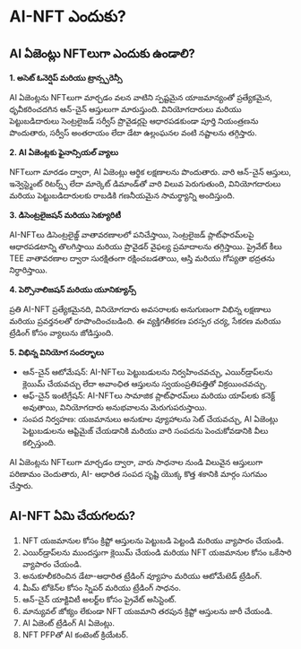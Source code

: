 # AI-NFT ఎందుకు?

## AI ఏజెంట్లు NFTలుగా ఎందుకు ఉండాలి?

**1. అసెట్ ఓనెర్షిప్ మరియు ట్రాన్స్పరెన్సీ**

AI ఏజెంట్లను NFTలుగా మార్చడం వలన వాటిని స్పష్టమైన యాజమాన్యంతో ప్రత్యేకమైన, ధృవీకరించదగిన ఆన్-చైన్ ఆస్తులుగా మారుస్తుంది. వినియోగదారులు మరియు పెట్టుబడిదారులు సెంట్రలైజడ్ సర్వీస్ ప్రొవైడర్లపై ఆధారపడకుండా పూర్తి నియంత్రణను పొందుతారు, సర్వీస్ అంతరాయం లేదా డేటా ఉల్లంఘనల వంటి నష్టాలను తగ్గిస్తారు.

**2. AI ఏజెంట్లకు ఫైనాన్సియల్ వ్యాలు**

NFTలుగా మారడం ద్వారా, AI ఏజెంట్లు ఆర్థిక లక్షణాలను పొందుతారు. వారి ఆన్-చైన్ ఆస్తులు, ఇన్వెస్ట్మెంట్ రిటర్న్స్ లేదా మార్కెట్ డిమాండ్‌తో వారి విలువ పెరుగుతుంది, వినియోగదారులు మరియు పెట్టుబడిదారులకు రాబడికి గణనీయమైన సామర్థ్యాన్ని అందిస్తుంది.

**3. డిసెంట్రలైజషన్ మరియు సెక్యూరిటీ**

AI-NFTలు డిసెంట్రలైజ్డ్ వాతావరణాలలో పనిచేస్తాయి, సెంట్రలైజడ్ ప్లాట్‌ఫారమ్‌లపై ఆధారపడటాన్ని తొలగిస్తాయి మరియు ప్రొవైడర్ వైఫల్య ప్రమాదాలను తగ్గిస్తాయి. ప్రైవేట్ కీలు TEE వాతావరణాల ద్వారా సురక్షితంగా రక్షించబడతాయి, ఆస్తి మరియు గోప్యతా భద్రతను నిర్ధారిస్తాయి.

**4. పెర్సొనాలిజషన్ మరియు యూనిక్యూన్స్**

ప్రతి AI-NFT ప్రత్యేకమైనది, వినియోగదారు అవసరాలకు అనుగుణంగా విభిన్న లక్షణాలు మరియు ప్రవర్తనలతో రూపొందించబడింది. ఈ వ్యక్తిగతీకరణ పరస్పర చర్య, సేకరణ మరియు ట్రేడింగ్ కోసం వ్యాలును జోడిస్తుంది.

**5. విభిన్న వినియోగ సందర్భాలు**

* ఆన్-చైన్ ఆటోమేషన్: AI-NFTలు పెట్టుబడులను నిర్వహించవచ్చు, ఎయిర్‌డ్రాప్‌లను క్లెయిమ్ చేయవచ్చు లేదా అవాంఛిత ఆస్తులను స్వయంప్రతిపత్తితో విక్రయించవచ్చు.
* ఆఫ్-చైన్ ఇంటిగ్రేషన్: AI-NFTలు సామాజిక ప్లాట్‌ఫారమ్‌లు మరియు యాప్‌లకు కనెక్ట్ అవుతాయి, వినియోగదారు అనుభవాలను మెరుగుపరుస్తాయి.
* సంపద నిర్వహణ: యజమానులు అనుకూల వ్యూహాలను సెట్ చేయవచ్చు, AI ఏజెంట్లు పెట్టుబడులను ఆప్టిమైజ్ చేయడానికి మరియు వారి సంపదను పెంచుకోవడానికి వీలు కల్పిస్తుంది.

AI ఏజెంట్లను NFTలుగా మార్చడం ద్వారా, వారు సాధనాల నుండి విలువైన ఆస్తులుగా పరిణామం చెందుతారు, AI- ఆధారిత సంపద సృష్టి యొక్క కొత్త శకానికి మార్గం సుగమం చేస్తారు.

## AI-NFT ఏమి చేయగలదు?

1. NFT యజమానుల కోసం క్రిప్టో ఆస్తులను పెట్టుబడి పెట్టండి మరియు వ్యాపారం చేయండి.
2. ఎయిర్‌డ్రాప్‌లను ముందస్తుగా క్లెయిమ్ చేయండి మరియు NFT యజమానుల కోసం ఒకేసారి వ్యాపారం చేయండి.
3. అనుకూలీకరించిన డేటా-ఆధారిత ట్రేడింగ్ వ్యూహం మరియు ఆటోమేటెడ్ ట్రేడింగ్.
4. మీమ్ టోకెన్‌ల కోసం స్నిపర్ మరియు ట్రేడింగ్ సాధనం.
5. ఆన్-చైన్ యాక్టివిటీ అలర్ట్‌ల కోసం ప్రైవేట్ అసిస్టెంట్.
6. మాన్యువల్ జోక్యం లేకుండా NFT యజమాని తరపున క్రిప్టో ఆస్తులను జారీ చేయండి.
7. AI ఏజెంట్ ట్రేడింగ్ AI ఏజెంట్లు.
8. NFT PFPతో AI కంటెంట్ క్రియేటర్.
